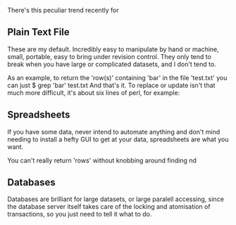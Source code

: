 

There's this peculiar trend recently for 

Plain Text File
--------------

These are my default. Incredibly easy to manipulate by hand or machine, small, portable, easy to bring
under revision control. They only tend to break when you have large or complicated datasets, and I don't
tend to. 

As an example, to return the 'row(s)' containing 'bar' in the file 'test.txt' you can just
    $ grep 'bar' test.txt
And that's it. To replace or update isn't that much more difficult, it's about six lines of perl, for
example:



Spreadsheets
------------

If you have some data, never intend to automate anything and don't mind needing to install a hefty GUI to
get at your data, spreadsheets are what you want.

You can't really return 'rows' without knobbing around finding nd 

Databases
---------

Databases are brilliant for large datasets, or large paralell accessing, since the database server itself
takes care of the locking and atomisation of transactions, so you just need to tell it what to do. 


